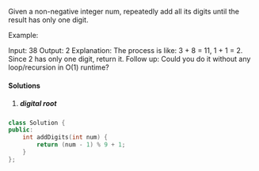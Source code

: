 Given a non-negative integer num, repeatedly add all its digits until the result has only one digit.

Example:

Input: 38
Output: 2 
Explanation: The process is like: 3 + 8 = 11, 1 + 1 = 2. 
             Since 2 has only one digit, return it.
Follow up:
Could you do it without any loop/recursion in O(1) runtime?

#### Solutions

1. ##### digital root

```cpp
class Solution {
public:
    int addDigits(int num) {
        return (num - 1) % 9 + 1;
    }
};
```